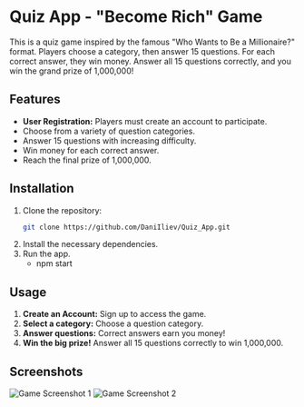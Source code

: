 # Quiz App - "Become Rich" Game

This is a quiz game inspired by the famous "Who Wants to Be a Millionaire?" format. Players choose a category, then answer 15 questions. For each correct answer, they win money. Answer all 15 questions correctly, and you win the grand prize of 1,000,000!

## Features
- **User Registration:** Players must create an account to participate.
- Choose from a variety of question categories.
- Answer 15 questions with increasing difficulty.
- Win money for each correct answer.
- Reach the final prize of 1,000,000.

## Installation
1. Clone the repository:
   ```bash
   git clone https://github.com/DaniIliev/Quiz_App.git
   ```
2. Install the necessary dependencies.
3. Run the app.
   - npm start

## Usage
1. **Create an Account:** Sign up to access the game.
2. **Select a category:** Choose a question category.
3. **Answer questions:** Correct answers earn you money!
4. **Win the big prize!** Answer all 15 questions correctly to win 1,000,000.

## Screenshots

![Game Screenshot 1](/images/scr1.png)
![Game Screenshot 2](/images/scr2.png)

